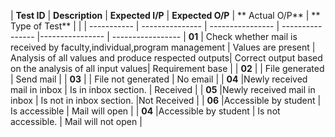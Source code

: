 | **Test ID** | **Description** | **Expected I/P** | **Expected O/P** | ** Actual O/P** | ** Type of Test** | |
| ----------- | --------------- | ---------------- | ---------------- |---------------- | ----------------- 
| **01** | Check  whether mail is received by faculty,individual,program management | Values are present | Analysis of all values and produce respected outputs| Correct output based on the analysis of all input values| Requirement base | 
| **02** | | File generated | Send mail | 
| **03** | | File not generated | No email | 
| **04** |Newly received mail in inbox | Is in inbox section. | Received | 
| **05** |Newly received mail in inbox | Is not in inbox section. |Not Received | 
| **06** |Accessible by student | Is accessible | Mail  will open | 
| **04** |Accessible by student | Is not accessible. | Mail will not open | 
